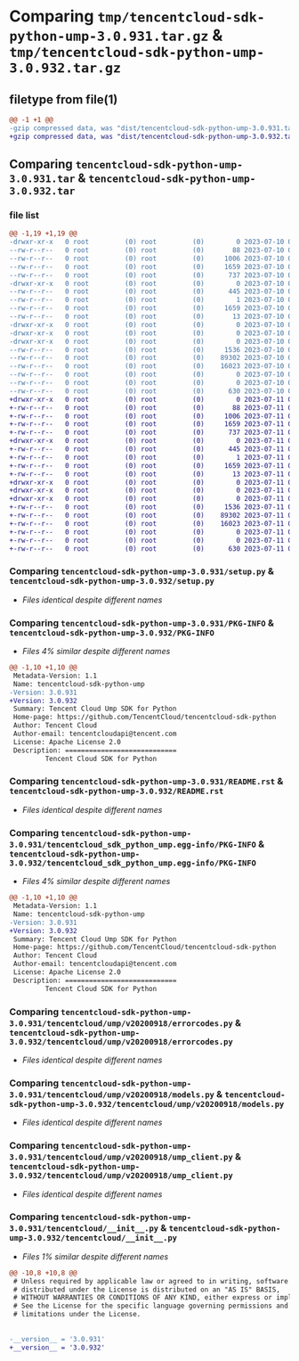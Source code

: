 # Comparing `tmp/tencentcloud-sdk-python-ump-3.0.931.tar.gz` & `tmp/tencentcloud-sdk-python-ump-3.0.932.tar.gz`

## filetype from file(1)

```diff
@@ -1 +1 @@
-gzip compressed data, was "dist/tencentcloud-sdk-python-ump-3.0.931.tar", last modified: Mon Jul 10 00:58:21 2023, max compression
+gzip compressed data, was "dist/tencentcloud-sdk-python-ump-3.0.932.tar", last modified: Tue Jul 11 01:03:56 2023, max compression
```

## Comparing `tencentcloud-sdk-python-ump-3.0.931.tar` & `tencentcloud-sdk-python-ump-3.0.932.tar`

### file list

```diff
@@ -1,19 +1,19 @@
-drwxr-xr-x   0 root         (0) root         (0)        0 2023-07-10 00:58:21.000000 tencentcloud-sdk-python-ump-3.0.931/
--rw-r--r--   0 root         (0) root         (0)       88 2023-07-10 00:58:21.000000 tencentcloud-sdk-python-ump-3.0.931/setup.cfg
--rw-r--r--   0 root         (0) root         (0)     1006 2023-07-10 00:58:21.000000 tencentcloud-sdk-python-ump-3.0.931/setup.py
--rw-r--r--   0 root         (0) root         (0)     1659 2023-07-10 00:58:21.000000 tencentcloud-sdk-python-ump-3.0.931/PKG-INFO
--rw-r--r--   0 root         (0) root         (0)      737 2023-07-10 00:58:21.000000 tencentcloud-sdk-python-ump-3.0.931/README.rst
-drwxr-xr-x   0 root         (0) root         (0)        0 2023-07-10 00:58:21.000000 tencentcloud-sdk-python-ump-3.0.931/tencentcloud_sdk_python_ump.egg-info/
--rw-r--r--   0 root         (0) root         (0)      445 2023-07-10 00:58:21.000000 tencentcloud-sdk-python-ump-3.0.931/tencentcloud_sdk_python_ump.egg-info/SOURCES.txt
--rw-r--r--   0 root         (0) root         (0)        1 2023-07-10 00:58:21.000000 tencentcloud-sdk-python-ump-3.0.931/tencentcloud_sdk_python_ump.egg-info/dependency_links.txt
--rw-r--r--   0 root         (0) root         (0)     1659 2023-07-10 00:58:21.000000 tencentcloud-sdk-python-ump-3.0.931/tencentcloud_sdk_python_ump.egg-info/PKG-INFO
--rw-r--r--   0 root         (0) root         (0)       13 2023-07-10 00:58:21.000000 tencentcloud-sdk-python-ump-3.0.931/tencentcloud_sdk_python_ump.egg-info/top_level.txt
-drwxr-xr-x   0 root         (0) root         (0)        0 2023-07-10 00:58:21.000000 tencentcloud-sdk-python-ump-3.0.931/tencentcloud/
-drwxr-xr-x   0 root         (0) root         (0)        0 2023-07-10 00:58:21.000000 tencentcloud-sdk-python-ump-3.0.931/tencentcloud/ump/
-drwxr-xr-x   0 root         (0) root         (0)        0 2023-07-10 00:58:21.000000 tencentcloud-sdk-python-ump-3.0.931/tencentcloud/ump/v20200918/
--rw-r--r--   0 root         (0) root         (0)     1536 2023-07-10 00:58:21.000000 tencentcloud-sdk-python-ump-3.0.931/tencentcloud/ump/v20200918/errorcodes.py
--rw-r--r--   0 root         (0) root         (0)    89302 2023-07-10 00:58:21.000000 tencentcloud-sdk-python-ump-3.0.931/tencentcloud/ump/v20200918/models.py
--rw-r--r--   0 root         (0) root         (0)    16023 2023-07-10 00:58:21.000000 tencentcloud-sdk-python-ump-3.0.931/tencentcloud/ump/v20200918/ump_client.py
--rw-r--r--   0 root         (0) root         (0)        0 2023-07-10 00:58:21.000000 tencentcloud-sdk-python-ump-3.0.931/tencentcloud/ump/v20200918/__init__.py
--rw-r--r--   0 root         (0) root         (0)        0 2023-07-10 00:58:21.000000 tencentcloud-sdk-python-ump-3.0.931/tencentcloud/ump/__init__.py
--rw-r--r--   0 root         (0) root         (0)      630 2023-07-10 00:58:21.000000 tencentcloud-sdk-python-ump-3.0.931/tencentcloud/__init__.py
+drwxr-xr-x   0 root         (0) root         (0)        0 2023-07-11 01:03:56.000000 tencentcloud-sdk-python-ump-3.0.932/
+-rw-r--r--   0 root         (0) root         (0)       88 2023-07-11 01:03:56.000000 tencentcloud-sdk-python-ump-3.0.932/setup.cfg
+-rw-r--r--   0 root         (0) root         (0)     1006 2023-07-11 01:03:56.000000 tencentcloud-sdk-python-ump-3.0.932/setup.py
+-rw-r--r--   0 root         (0) root         (0)     1659 2023-07-11 01:03:56.000000 tencentcloud-sdk-python-ump-3.0.932/PKG-INFO
+-rw-r--r--   0 root         (0) root         (0)      737 2023-07-11 01:03:56.000000 tencentcloud-sdk-python-ump-3.0.932/README.rst
+drwxr-xr-x   0 root         (0) root         (0)        0 2023-07-11 01:03:56.000000 tencentcloud-sdk-python-ump-3.0.932/tencentcloud_sdk_python_ump.egg-info/
+-rw-r--r--   0 root         (0) root         (0)      445 2023-07-11 01:03:56.000000 tencentcloud-sdk-python-ump-3.0.932/tencentcloud_sdk_python_ump.egg-info/SOURCES.txt
+-rw-r--r--   0 root         (0) root         (0)        1 2023-07-11 01:03:56.000000 tencentcloud-sdk-python-ump-3.0.932/tencentcloud_sdk_python_ump.egg-info/dependency_links.txt
+-rw-r--r--   0 root         (0) root         (0)     1659 2023-07-11 01:03:56.000000 tencentcloud-sdk-python-ump-3.0.932/tencentcloud_sdk_python_ump.egg-info/PKG-INFO
+-rw-r--r--   0 root         (0) root         (0)       13 2023-07-11 01:03:56.000000 tencentcloud-sdk-python-ump-3.0.932/tencentcloud_sdk_python_ump.egg-info/top_level.txt
+drwxr-xr-x   0 root         (0) root         (0)        0 2023-07-11 01:03:56.000000 tencentcloud-sdk-python-ump-3.0.932/tencentcloud/
+drwxr-xr-x   0 root         (0) root         (0)        0 2023-07-11 01:03:56.000000 tencentcloud-sdk-python-ump-3.0.932/tencentcloud/ump/
+drwxr-xr-x   0 root         (0) root         (0)        0 2023-07-11 01:03:56.000000 tencentcloud-sdk-python-ump-3.0.932/tencentcloud/ump/v20200918/
+-rw-r--r--   0 root         (0) root         (0)     1536 2023-07-11 01:03:56.000000 tencentcloud-sdk-python-ump-3.0.932/tencentcloud/ump/v20200918/errorcodes.py
+-rw-r--r--   0 root         (0) root         (0)    89302 2023-07-11 01:03:56.000000 tencentcloud-sdk-python-ump-3.0.932/tencentcloud/ump/v20200918/models.py
+-rw-r--r--   0 root         (0) root         (0)    16023 2023-07-11 01:03:56.000000 tencentcloud-sdk-python-ump-3.0.932/tencentcloud/ump/v20200918/ump_client.py
+-rw-r--r--   0 root         (0) root         (0)        0 2023-07-11 01:03:56.000000 tencentcloud-sdk-python-ump-3.0.932/tencentcloud/ump/v20200918/__init__.py
+-rw-r--r--   0 root         (0) root         (0)        0 2023-07-11 01:03:56.000000 tencentcloud-sdk-python-ump-3.0.932/tencentcloud/ump/__init__.py
+-rw-r--r--   0 root         (0) root         (0)      630 2023-07-11 01:03:56.000000 tencentcloud-sdk-python-ump-3.0.932/tencentcloud/__init__.py
```

### Comparing `tencentcloud-sdk-python-ump-3.0.931/setup.py` & `tencentcloud-sdk-python-ump-3.0.932/setup.py`

 * *Files identical despite different names*

### Comparing `tencentcloud-sdk-python-ump-3.0.931/PKG-INFO` & `tencentcloud-sdk-python-ump-3.0.932/PKG-INFO`

 * *Files 4% similar despite different names*

```diff
@@ -1,10 +1,10 @@
 Metadata-Version: 1.1
 Name: tencentcloud-sdk-python-ump
-Version: 3.0.931
+Version: 3.0.932
 Summary: Tencent Cloud Ump SDK for Python
 Home-page: https://github.com/TencentCloud/tencentcloud-sdk-python
 Author: Tencent Cloud
 Author-email: tencentcloudapi@tencent.com
 License: Apache License 2.0
 Description: ============================
         Tencent Cloud SDK for Python
```

### Comparing `tencentcloud-sdk-python-ump-3.0.931/README.rst` & `tencentcloud-sdk-python-ump-3.0.932/README.rst`

 * *Files identical despite different names*

### Comparing `tencentcloud-sdk-python-ump-3.0.931/tencentcloud_sdk_python_ump.egg-info/PKG-INFO` & `tencentcloud-sdk-python-ump-3.0.932/tencentcloud_sdk_python_ump.egg-info/PKG-INFO`

 * *Files 4% similar despite different names*

```diff
@@ -1,10 +1,10 @@
 Metadata-Version: 1.1
 Name: tencentcloud-sdk-python-ump
-Version: 3.0.931
+Version: 3.0.932
 Summary: Tencent Cloud Ump SDK for Python
 Home-page: https://github.com/TencentCloud/tencentcloud-sdk-python
 Author: Tencent Cloud
 Author-email: tencentcloudapi@tencent.com
 License: Apache License 2.0
 Description: ============================
         Tencent Cloud SDK for Python
```

### Comparing `tencentcloud-sdk-python-ump-3.0.931/tencentcloud/ump/v20200918/errorcodes.py` & `tencentcloud-sdk-python-ump-3.0.932/tencentcloud/ump/v20200918/errorcodes.py`

 * *Files identical despite different names*

### Comparing `tencentcloud-sdk-python-ump-3.0.931/tencentcloud/ump/v20200918/models.py` & `tencentcloud-sdk-python-ump-3.0.932/tencentcloud/ump/v20200918/models.py`

 * *Files identical despite different names*

### Comparing `tencentcloud-sdk-python-ump-3.0.931/tencentcloud/ump/v20200918/ump_client.py` & `tencentcloud-sdk-python-ump-3.0.932/tencentcloud/ump/v20200918/ump_client.py`

 * *Files identical despite different names*

### Comparing `tencentcloud-sdk-python-ump-3.0.931/tencentcloud/__init__.py` & `tencentcloud-sdk-python-ump-3.0.932/tencentcloud/__init__.py`

 * *Files 1% similar despite different names*

```diff
@@ -10,8 +10,8 @@
 # Unless required by applicable law or agreed to in writing, software
 # distributed under the License is distributed on an "AS IS" BASIS,
 # WITHOUT WARRANTIES OR CONDITIONS OF ANY KIND, either express or implied.
 # See the License for the specific language governing permissions and
 # limitations under the License.
 
 
-__version__ = '3.0.931'
+__version__ = '3.0.932'
```

